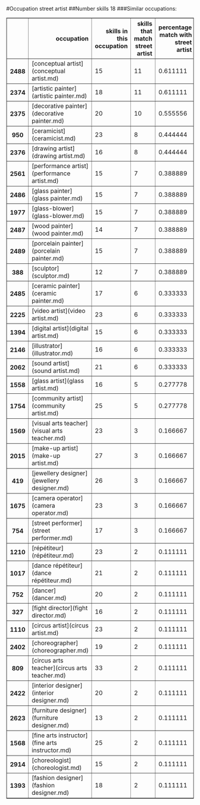 #Occupation street artist
##Number skills 18
###Similar occupations:
<table border="1" class="dataframe">
  <thead>
    <tr style="text-align: right;">
      <th></th>
      <th>occupation</th>
      <th>skills in this occupation</th>
      <th>skills that match street artist</th>
      <th>percentage match with street artist</th>
      <th>skills not in street artist</th>
    </tr>
  </thead>
  <tbody>
    <tr>
      <th>2488</th>
      <td>[conceptual artist](conceptual artist.md)</td>
      <td>15</td>
      <td>11</td>
      <td>0.611111</td>
      <td>4</td>
    </tr>
    <tr>
      <th>2374</th>
      <td>[artistic painter](artistic painter.md)</td>
      <td>18</td>
      <td>11</td>
      <td>0.611111</td>
      <td>7</td>
    </tr>
    <tr>
      <th>2375</th>
      <td>[decorative painter](decorative painter.md)</td>
      <td>20</td>
      <td>10</td>
      <td>0.555556</td>
      <td>10</td>
    </tr>
    <tr>
      <th>950</th>
      <td>[ceramicist](ceramicist.md)</td>
      <td>23</td>
      <td>8</td>
      <td>0.444444</td>
      <td>15</td>
    </tr>
    <tr>
      <th>2376</th>
      <td>[drawing artist](drawing artist.md)</td>
      <td>16</td>
      <td>8</td>
      <td>0.444444</td>
      <td>8</td>
    </tr>
    <tr>
      <th>2561</th>
      <td>[performance artist](performance artist.md)</td>
      <td>15</td>
      <td>7</td>
      <td>0.388889</td>
      <td>8</td>
    </tr>
    <tr>
      <th>2486</th>
      <td>[glass painter](glass painter.md)</td>
      <td>15</td>
      <td>7</td>
      <td>0.388889</td>
      <td>8</td>
    </tr>
    <tr>
      <th>1977</th>
      <td>[glass-blower](glass-blower.md)</td>
      <td>15</td>
      <td>7</td>
      <td>0.388889</td>
      <td>8</td>
    </tr>
    <tr>
      <th>2487</th>
      <td>[wood painter](wood painter.md)</td>
      <td>14</td>
      <td>7</td>
      <td>0.388889</td>
      <td>7</td>
    </tr>
    <tr>
      <th>2489</th>
      <td>[porcelain painter](porcelain painter.md)</td>
      <td>15</td>
      <td>7</td>
      <td>0.388889</td>
      <td>8</td>
    </tr>
    <tr>
      <th>388</th>
      <td>[sculptor](sculptor.md)</td>
      <td>12</td>
      <td>7</td>
      <td>0.388889</td>
      <td>5</td>
    </tr>
    <tr>
      <th>2485</th>
      <td>[ceramic painter](ceramic painter.md)</td>
      <td>17</td>
      <td>6</td>
      <td>0.333333</td>
      <td>11</td>
    </tr>
    <tr>
      <th>2225</th>
      <td>[video artist](video artist.md)</td>
      <td>23</td>
      <td>6</td>
      <td>0.333333</td>
      <td>17</td>
    </tr>
    <tr>
      <th>1394</th>
      <td>[digital artist](digital artist.md)</td>
      <td>15</td>
      <td>6</td>
      <td>0.333333</td>
      <td>9</td>
    </tr>
    <tr>
      <th>2146</th>
      <td>[illustrator](illustrator.md)</td>
      <td>16</td>
      <td>6</td>
      <td>0.333333</td>
      <td>10</td>
    </tr>
    <tr>
      <th>2062</th>
      <td>[sound artist](sound artist.md)</td>
      <td>21</td>
      <td>6</td>
      <td>0.333333</td>
      <td>15</td>
    </tr>
    <tr>
      <th>1558</th>
      <td>[glass artist](glass artist.md)</td>
      <td>16</td>
      <td>5</td>
      <td>0.277778</td>
      <td>11</td>
    </tr>
    <tr>
      <th>1754</th>
      <td>[community artist](community artist.md)</td>
      <td>25</td>
      <td>5</td>
      <td>0.277778</td>
      <td>20</td>
    </tr>
    <tr>
      <th>1569</th>
      <td>[visual arts teacher](visual arts teacher.md)</td>
      <td>23</td>
      <td>3</td>
      <td>0.166667</td>
      <td>20</td>
    </tr>
    <tr>
      <th>2015</th>
      <td>[make-up artist](make-up artist.md)</td>
      <td>27</td>
      <td>3</td>
      <td>0.166667</td>
      <td>24</td>
    </tr>
    <tr>
      <th>419</th>
      <td>[jewellery designer](jewellery designer.md)</td>
      <td>26</td>
      <td>3</td>
      <td>0.166667</td>
      <td>23</td>
    </tr>
    <tr>
      <th>1675</th>
      <td>[camera operator](camera operator.md)</td>
      <td>23</td>
      <td>3</td>
      <td>0.166667</td>
      <td>20</td>
    </tr>
    <tr>
      <th>754</th>
      <td>[street performer](street performer.md)</td>
      <td>17</td>
      <td>3</td>
      <td>0.166667</td>
      <td>14</td>
    </tr>
    <tr>
      <th>1210</th>
      <td>[répétiteur](répétiteur.md)</td>
      <td>23</td>
      <td>2</td>
      <td>0.111111</td>
      <td>21</td>
    </tr>
    <tr>
      <th>1017</th>
      <td>[dance répétiteur](dance répétiteur.md)</td>
      <td>21</td>
      <td>2</td>
      <td>0.111111</td>
      <td>19</td>
    </tr>
    <tr>
      <th>752</th>
      <td>[dancer](dancer.md)</td>
      <td>20</td>
      <td>2</td>
      <td>0.111111</td>
      <td>18</td>
    </tr>
    <tr>
      <th>327</th>
      <td>[fight director](fight director.md)</td>
      <td>16</td>
      <td>2</td>
      <td>0.111111</td>
      <td>14</td>
    </tr>
    <tr>
      <th>1110</th>
      <td>[circus artist](circus artist.md)</td>
      <td>23</td>
      <td>2</td>
      <td>0.111111</td>
      <td>21</td>
    </tr>
    <tr>
      <th>2402</th>
      <td>[choreographer](choreographer.md)</td>
      <td>19</td>
      <td>2</td>
      <td>0.111111</td>
      <td>17</td>
    </tr>
    <tr>
      <th>809</th>
      <td>[circus arts teacher](circus arts teacher.md)</td>
      <td>33</td>
      <td>2</td>
      <td>0.111111</td>
      <td>31</td>
    </tr>
    <tr>
      <th>2422</th>
      <td>[interior designer](interior designer.md)</td>
      <td>20</td>
      <td>2</td>
      <td>0.111111</td>
      <td>18</td>
    </tr>
    <tr>
      <th>2623</th>
      <td>[furniture designer](furniture designer.md)</td>
      <td>13</td>
      <td>2</td>
      <td>0.111111</td>
      <td>11</td>
    </tr>
    <tr>
      <th>1568</th>
      <td>[fine arts instructor](fine arts instructor.md)</td>
      <td>25</td>
      <td>2</td>
      <td>0.111111</td>
      <td>23</td>
    </tr>
    <tr>
      <th>2914</th>
      <td>[choreologist](choreologist.md)</td>
      <td>15</td>
      <td>2</td>
      <td>0.111111</td>
      <td>13</td>
    </tr>
    <tr>
      <th>1393</th>
      <td>[fashion designer](fashion designer.md)</td>
      <td>18</td>
      <td>2</td>
      <td>0.111111</td>
      <td>16</td>
    </tr>
  </tbody>
</table>
